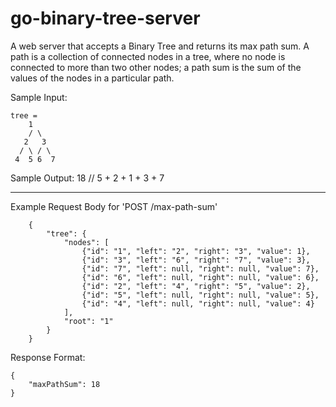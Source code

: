 # go-binary-tree-server

A web server that accepts a Binary Tree and returns its max path sum.
A path is a collection of connected nodes in a tree, where no node is connected to more than
two other nodes; a path sum is the sum of the values of the nodes in a particular path.

Sample Input:
```
tree =
    1
    / \
   2   3
  / \ / \
 4  5 6  7
```

Sample Output:
18 // 5 + 2 + 1 + 3 + 7

- - -

Example Request Body for 'POST /max-path-sum'
```
    {
        "tree": {
            "nodes": [
                {"id": "1", "left": "2", "right": "3", "value": 1},
                {"id": "3", "left": "6", "right": "7", "value": 3},
                {"id": "7", "left": null, "right": null, "value": 7},
                {"id": "6", "left": null, "right": null, "value": 6},
                {"id": "2", "left": "4", "right": "5", "value": 2},
                {"id": "5", "left": null, "right": null, "value": 5},
                {"id": "4", "left": null, "right": null, "value": 4}
            ],
            "root": "1"
        }
    }
```

Response Format: 

```
{
    "maxPathSum": 18
}
```
